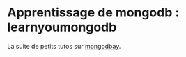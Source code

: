 # Apprentissage de mongodb : learnyoumongodb

La suite de petits tutos sur [mongodbay](https://www.npmjs.com/package/learnyoumongodb).
